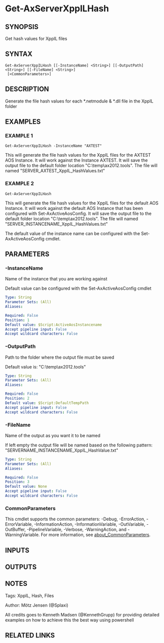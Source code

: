 ﻿---
external help file: ax2012.tools-help.xml
Module Name: ax2012.tools
online version:
schema: 2.0.0
---

# Get-AxServerXppILHash

## SYNOPSIS
Get hash values for XppIL files

## SYNTAX

```
Get-AxServerXppILHash [[-InstanceName] <String>] [[-OutputPath] <String>] [[-FileName] <String>]
 [<CommonParameters>]
```

## DESCRIPTION
Generate the file hash values for each *.netmodule & *.dll file in the XppIL folder

## EXAMPLES

### EXAMPLE 1
```
Get-AxServerXppILHash -InstanceName "AXTEST"
```

This will generate the file hash values for the XppIL files for the AXTEST AOS Instance.
It will work against the Instance AXTEST.
It will save the output file to the default folder location "C:\temp\ax2012.tools".
The file will named "SERVER_AXTEST_XppIL_HashValues.txt"

### EXAMPLE 2
```
Get-AxServerXppILHash
```

This will generate the file hash values for the XppIL files for the default AOS Instance.
It will work against the default AOS Instance that has been configured with Set-AxActiveAosConfig.
It will save the output file to the default folder location "C:\temp\ax2012.tools".
The file will named "SERVER_INSTANCENAME_XppIL_HashValues.txt"

The default value of the instance name can be configured with the Set-AxActiveAosConfig cmdlet.

## PARAMETERS

### -InstanceName
Name of the instance that you are working against

Default value can be configured with the Set-AxActiveAosConfig cmdlet

```yaml
Type: String
Parameter Sets: (All)
Aliases:

Required: False
Position: 1
Default value: $Script:ActiveAosInstancename
Accept pipeline input: False
Accept wildcard characters: False
```

### -OutputPath
Path to the folder where the output file must be saved

Default value is: "C:\temp\ax2012.tools"

```yaml
Type: String
Parameter Sets: (All)
Aliases:

Required: False
Position: 2
Default value: $Script:DefaultTempPath
Accept pipeline input: False
Accept wildcard characters: False
```

### -FileName
Name of the output as you want it to be named

If left empty the output file will be named based on the following pattern: "SERVERNAME_INSTANCENAME_XppIL_HashValue.txt"

```yaml
Type: String
Parameter Sets: (All)
Aliases:

Required: False
Position: 3
Default value: None
Accept pipeline input: False
Accept wildcard characters: False
```

### CommonParameters
This cmdlet supports the common parameters: -Debug, -ErrorAction, -ErrorVariable, -InformationAction, -InformationVariable, -OutVariable, -OutBuffer, -PipelineVariable, -Verbose, -WarningAction, and -WarningVariable. For more information, see [about_CommonParameters](http://go.microsoft.com/fwlink/?LinkID=113216).

## INPUTS

## OUTPUTS

## NOTES
Tags: XppIL, Hash, Files

Author: Mötz Jensen (@Splaxi)

All credits goes to Kenneth Madsen (@KennethGrupp) for providing detailed examples on how to achieve this the best way using powershell

## RELATED LINKS
